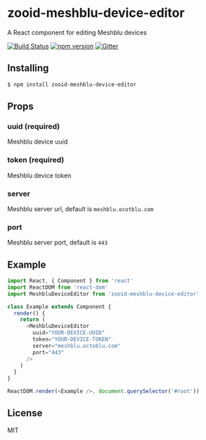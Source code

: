 # zooid-meshblu-device-editor

A React component for editing Meshblu devices

[![Build Status](https://travis-ci.org/octoblu/zooid-meshblu-device-editor.svg?branch=master)](https://travis-ci.org/octoblu/zooid-meshblu-device-editor)
[![npm version](https://badge.fury.io/js/zooid-meshblu-device-editor.svg)](http://badge.fury.io/js/zooid-meshblu-device-editor)
[![Gitter](https://badges.gitter.im/octoblu/help.svg)](https://gitter.im/octoblu/help)

## Installing

```bash
$ npm install zooid-meshblu-device-editor
```

## Props

### uuid (required)
Meshblu device uuid
### token (required)
Meshblu device token
### server
Meshblu server url, default is ```meshblu.ocotblu.com```
### port
Meshblu server port, default is ```443```



## Example

```js
import React, { Component } from 'react'
import ReactDOM from 'react-dom'
import MeshbluDeviceEditor from 'zooid-meshblu-device-editor'

class Example extends Component {
  render() {
    return (
      <MeshbluDeviceEditor
        uuid="YOUR-DEVICE-UUID"
        token="YOUR-DEVICE-TOKEN"
        server="meshblu.octoblu.com"
        port="443"  
      />
    )
  }
}

ReactDOM.render(<Example />, document.querySelector('#root'))
```

## License

MIT
